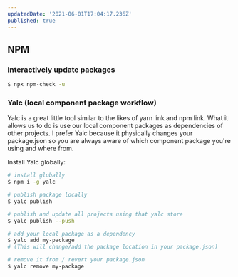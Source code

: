 ```yaml
---
updatedDate: '2021-06-01T17:04:17.236Z'
published: true
---
```


## NPM

### Interactively update packages

```bash
$ npx npm-check -u
```

### Yalc (local component package workflow)

Yalc is a great little tool similar to the likes of yarn link and npm link. What it allows us to do is use our local component packages as dependencies of other projects. I prefer Yalc because it physically changes your package.json so you are always aware of which component package you're using and where from.

Install Yalc globally:

```bash
# install globally
$ npm i -g yalc

# publish package locally
$ yalc publish

# publish and update all projects using that yalc store
$ yalc publish --push

# add your local package as a dependency
$ yalc add my-package
# (This will change/add the package location in your package.json)

# remove it from / revert your package.json
$ yalc remove my-package
```
